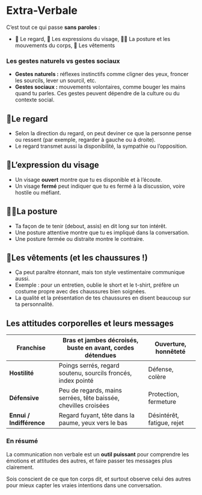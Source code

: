 # Extra-Verbale

C’est tout ce qui passe **sans paroles** :

- 👀 Le regard, 🙂 Les expressions du visage, 🧍‍♂️ La posture et les mouvements du corps, 👔 Les vêtements



### **Les gestes naturels vs gestes sociaux**

- **Gestes naturels :** réflexes instinctifs comme cligner des yeux, froncer les sourcils, lever un sourcil, etc.
- **Gestes sociaux :** mouvements volontaires, comme bouger les mains quand tu parles. Ces gestes peuvent dépendre de la culture ou du contexte social.



## 👀**Le regard**

- Selon la direction du regard, on peut deviner ce que la personne pense ou ressent (par exemple, regarder à gauche ou à droite).
- Le regard transmet aussi la disponibilité, la sympathie ou l’opposition.



## 🙂**L’expression du visage**

- Un visage **ouvert** montre que tu es disponible et à l’écoute.
- Un visage **fermé** peut indiquer que tu es fermé à la discussion, voire hostile ou méfiant.



## 🧍‍♂️**La posture**

- Ta façon de te tenir (debout, assis) en dit long sur ton intérêt.
- Une posture attentive montre que tu es impliqué dans la conversation.
- Une posture fermée ou distraite montre le contraire.



## 👔**Les vêtements (et les chaussures !)**

- Ça peut paraître étonnant, mais ton style vestimentaire communique aussi.
- Exemple : pour un entretien, oublie le short et le t-shirt, préfère un costume propre avec des chaussures bien soignées.
- La qualité et la présentation de tes chaussures en disent beaucoup sur ta personnalité.



## **Les attitudes corporelles et leurs messages**

| **Franchise** | Bras et jambes décroisés, buste en avant, cordes détendues | Ouverture, honnêteté |
|----|----|----|
| **Hostilité** | Poings serrés, regard soutenu, sourcils froncés, index pointé | Défense, colère |
| **Défensive** | Peu de regards, mains serrées, tête baissée, chevilles croisées | Protection, fermeture |
| **Ennui / Indifférence** | Regard fuyant, tête dans la paume, yeux vers le bas | Désintérêt, fatigue, rejet |



### **En résumé**

La communication non verbale est un **outil puissant** pour comprendre les émotions et attitudes des autres, et faire passer tes messages plus clairement.

Sois conscient de ce que ton corps dit, et surtout observe celui des autres pour mieux capter les vraies intentions dans une conversation.


